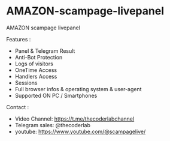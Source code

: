# AMAZON-scampage-livepanel


AMAZON scampage livepanel


Features :
* Panel & Telegram Result
* Anti-Bot Protection
* Logs of visitors
* OneTime Access 
* Handlers Access 
* Sessions
* Full browser infos & operating system & user-agent
* Supported ON PC / Smartphones


Contact :
* Video Channel:  https://t.me/thecoderlabchannel 
* Telegram sales: @thecoderlab
* youtube:        https://www.youtube.com/@scampagelive/






